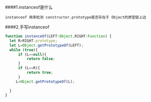 ####1.instanceof是什么
```
instanceof 用来检测 constructor.prototype是否存在于 Object的原型链上边
```
####2.手写instanceof
```typescript
function instanceOf(LEFT:Object,RIGHT:Function) {
  let R=RIGHT.prototype;
  let L=Object.getPrototypeOf(LEFT);
  while (true){
      if (L==null){
          return false;
      } 
      if (L==R){
          return true;
      } 
     L=Object.getPrototypeOf(L);
      
  } 
}
```
